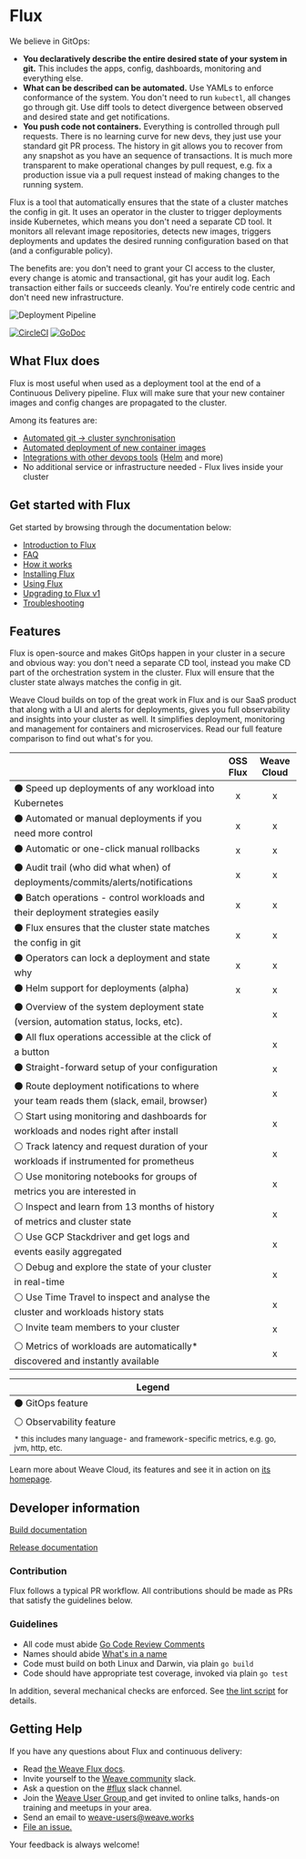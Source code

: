 # Flux

We believe in GitOps:

- **You declaratively describe the entire desired state of your
  system in git.** This includes the apps, config, dashboards,
  monitoring and everything else.
- **What can be described can be automated.** Use YAMLs to enforce
  conformance of the system. You don't need to run `kubectl`, all changes go
  through git. Use diff tools to detect divergence between observed and
  desired state and get notifications.
- **You push code not containers.** Everything is controlled through
  pull requests. There is no learning curve for new devs, they just use
  your standard git PR process. The history in git allows you to recover
  from any snapshot as you have an sequence of transactions. It is much
  more transparent to make operational changes by pull request, e.g.
  fix a production issue via a pull request instead of making changes to
  the running system.

Flux is a tool that automatically ensures that the state of a cluster
matches the config in git. It uses an operator in the cluster to trigger
deployments inside Kubernetes, which means you don't need a separate CD tool.
It monitors all relevant image repositories, detects new images, triggers
deployments and updates the desired running configuration based on that
(and a configurable policy).

The benefits are: you don't need to grant your CI access to the cluster, every
change is atomic and transactional, git has your audit log. Each transaction
either fails or succeeds cleanly. You're entirely code centric and don't need
new infrastructure.

![Deployment Pipeline](site/images/deployment-pipeline.png)

[![CircleCI](https://circleci.com/gh/weaveworks/flux.svg?style=svg)](https://circleci.com/gh/weaveworks/flux)
[![GoDoc](https://godoc.org/github.com/weaveworks/flux?status.svg)](https://godoc.org/github.com/weaveworks/flux)

## What Flux does

Flux is most useful when used as a deployment tool at the end of a
Continuous Delivery pipeline. Flux will make sure that your new
container images and config changes are propagated to the cluster.

Among its features are:

- [Automated git → cluster synchronisation](/site/introduction.md#automated-git-cluster-synchronisation)
- [Automated deployment of new container images](/site/introduction.md#automated-deployment-of-new-container-images)
- [Integrations with other devops tools](/site/introduction.md#integrations-with-other-devops-tools) ([Helm](site/helm/helm-integration.md) and more)
- No additional service or infrastructure needed - Flux lives inside your
  cluster

## Get started with Flux

Get started by browsing through the documentation below:

- [Introduction to Flux](/site/introduction.md)
- [FAQ](/site/faq.md)
- [How it works](/site/how-it-works.md)
- [Installing Flux](/site/installing.md)
- [Using Flux](/site/using.md)
- [Upgrading to Flux v1](/site/upgrading-to-1.0.md)
- [Troubleshooting](/site/troubleshooting.md)

## Features

Flux is open-source and makes GitOps happen in your cluster in a secure and
obvious way: you don't need a separate CD tool, instead you make CD part of
the orchestration system in the cluster. Flux will ensure that the cluster
state always matches the config in git.

Weave Cloud builds on top of the great work in Flux and is our SaaS product
that along with a UI and alerts for deployments, gives you full
observability and insights into your cluster as well. It simplifies
deployment, monitoring and management for containers and microservices.
Read our full feature comparison to find out what's for you.

|                                                                                                | OSS Flux | Weave Cloud |
| ---------------------------------------------------------------------------------------------- |:--------:|:-----------:|
| &#x026AB; Speed up deployments of any workload into Kubernetes                                 | x        | x           |
| &#x026AB; Automated or manual deployments if you need more control                             | x        | x           |
| &#x026AB; Automatic or one-click manual rollbacks                                              | x        | x           |
| &#x026AB; Audit trail (who did what when) of deployments/commits/alerts/notifications          | x        | x           |
| &#x026AB; Batch operations - control workloads and their deployment strategies easily          | x        | x           |
| &#x026AB; Flux ensures that the cluster state matches the config in git                        | x        | x           |
| &#x026AB; Operators can lock a deployment and state why                                        | x        | x           |
| &#x026AB; Helm support for deployments (alpha)                                                 | x        | x           |
| &#x026AB; Overview of the system deployment state (version, automation status, locks, etc).    |          | x           |
| &#x026AB; All flux operations accessible at the click of a button                              |          | x           |
| &#x026AB; Straight-forward setup of your configuration                                         |          | x           |
| &#x026AB; Route deployment notifications to where your team reads them (slack, email, browser) |          | x           |
| &#x026AA; Start using monitoring and dashboards for workloads and nodes right after install    |          | x           |
| &#x026AA; Track latency and request duration of your workloads if instrumented for prometheus  |          | x           |
| &#x026AA; Use monitoring notebooks for groups of metrics you are interested in                 |          | x           |
| &#x026AA; Inspect and learn from 13 months of history of metrics and cluster state             |          | x           |
| &#x026AA; Use GCP Stackdriver and get logs and events easily aggregated                        |          | x           |
| &#x026AA; Debug and explore the state of your cluster in real-time                             |          | x           |
| &#x026AA; Use Time Travel to inspect and analyse the cluster and workloads history stats       |          | x           |
| &#x026AA; Invite team members to your cluster                                                  |          | x           |
| &#x026AA; Metrics of workloads are automatically* discovered and instantly available           |          | x           |

| Legend                                                                                             |
| -------------------------------------------------------------------------------------------------- |
| &#x026AB; GitOps feature                                                                           |
| &#x026AA; Observability feature                                                                    |
| <sup>* this includes many language- and framework-specific metrics, e.g. go, jvm, http, etc.</sup> |

Learn more about Weave Cloud, its features and see it in action on
[its homepage](https://www.weave.works/product/cloud/).

## Developer information

[Build documentation](/site/building.md)

[Release documentation](/internal_docs/releasing.md)

### Contribution

Flux follows a typical PR workflow.
All contributions should be made as PRs that satisfy the guidelines below.

### Guidelines

- All code must abide [Go Code Review Comments](https://github.com/golang/go/wiki/CodeReviewComments)
- Names should abide [What's in a name](https://talks.golang.org/2014/names.slide#1)
- Code must build on both Linux and Darwin, via plain `go build`
- Code should have appropriate test coverage, invoked via plain `go test`

In addition, several mechanical checks are enforced.
See [the lint script](/lint) for details.

## <a name="help"></a>Getting Help

If you have any questions about Flux and continuous delivery:

- Read [the Weave Flux docs](https://github.com/weaveworks/flux/tree/master/site).
- Invite yourself to the <a href="https://weaveworks.github.io/community-slack/" target="_blank">Weave community</a> slack.
- Ask a question on the [#flux](https://weave-community.slack.com/messages/flux/) slack channel.
- Join the <a href="https://www.meetup.com/pro/Weave/"> Weave User Group </a> and get invited to online talks, hands-on training and meetups in your area.
- Send an email to <a href="mailto:weave-users@weave.works">weave-users@weave.works</a>
- <a href="https://github.com/weaveworks/flux/issues/new">File an issue.</a>

Your feedback is always welcome!

